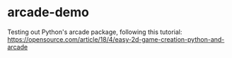 # arcade-demo
Testing out Python's arcade package, following this tutorial: https://opensource.com/article/18/4/easy-2d-game-creation-python-and-arcade

